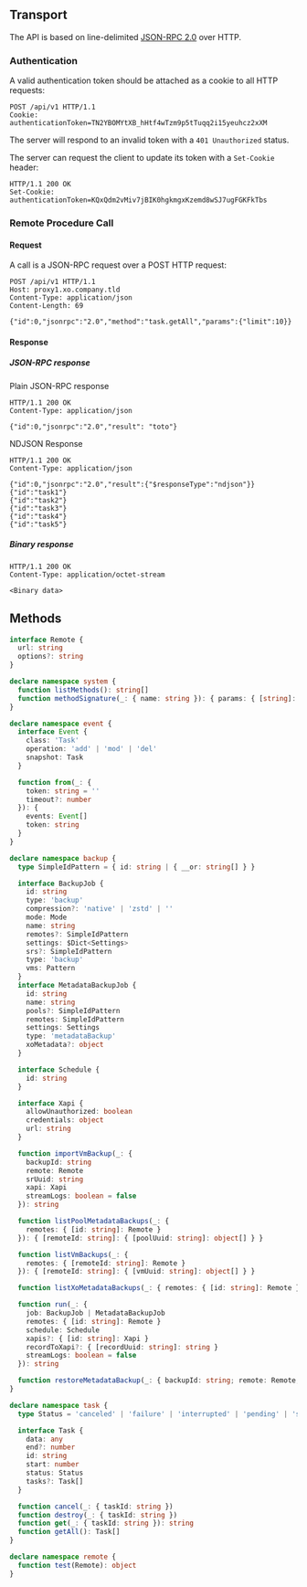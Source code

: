 ## Transport

The API is based on line-delimited [JSON-RPC
2.0](https://www.jsonrpc.org/specification) over HTTP.

### Authentication

A valid authentication token should be attached as a cookie to all HTTP
requests:

```http
POST /api/v1 HTTP/1.1
Cookie: authenticationToken=TN2YBOMYtXB_hHtf4wTzm9p5tTuqq2i15yeuhcz2xXM
```

The server will respond to an invalid token with a `401 Unauthorized` status.

The server can request the client to update its token with a `Set-Cookie` header:

```http
HTTP/1.1 200 OK
Set-Cookie: authenticationToken=KQxQdm2vMiv7jBIK0hgkmgxKzemd8wSJ7ugFGKFkTbs
```

### Remote Procedure Call

#### Request

A call is a JSON-RPC request over a POST HTTP request:

```http
POST /api/v1 HTTP/1.1
Host: proxy1.xo.company.tld
Content-Type: application/json
Content-Length: 69

{"id":0,"jsonrpc":"2.0","method":"task.getAll","params":{"limit":10}}
```

#### Response

##### JSON-RPC response

Plain JSON-RPC response

```http
HTTP/1.1 200 OK
Content-Type: application/json

{"id":0,"jsonrpc":"2.0","result": "toto"}
```

NDJSON Response

```http
HTTP/1.1 200 OK
Content-Type: application/json

{"id":0,"jsonrpc":"2.0","result":{"$responseType":"ndjson"}}
{"id":"task1"}
{"id":"task2"}
{"id":"task3"}
{"id":"task4"}
{"id":"task5"}
```

##### Binary response

```http
HTTP/1.1 200 OK
Content-Type: application/octet-stream

<Binary data>
```

## Methods

```ts
interface Remote {
  url: string
  options?: string
}

declare namespace system {
  function listMethods(): string[]
  function methodSignature(_: { name: string }): { params: { [string]: object } }
}

declare namespace event {
  interface Event {
    class: 'Task'
    operation: 'add' | 'mod' | 'del'
    snapshot: Task
  }

  function from(_: {
    token: string = ''
    timeout?: number
  }): {
    events: Event[]
    token: string
  }
}

declare namespace backup {
  type SimpleIdPattern = { id: string | { __or: string[] } }

  interface BackupJob {
    id: string
    type: 'backup'
    compression?: 'native' | 'zstd' | ''
    mode: Mode
    name: string
    remotes?: SimpleIdPattern
    settings: $Dict<Settings>
    srs?: SimpleIdPattern
    type: 'backup'
    vms: Pattern
  }
  interface MetadataBackupJob {
    id: string
    name: string
    pools?: SimpleIdPattern
    remotes: SimpleIdPattern
    settings: Settings
    type: 'metadataBackup'
    xoMetadata?: object
  }

  interface Schedule {
    id: string
  }

  interface Xapi {
    allowUnauthorized: boolean
    credentials: object
    url: string
  }

  function importVmBackup(_: {
    backupId: string
    remote: Remote
    srUuid: string
    xapi: Xapi
    streamLogs: boolean = false
  }): string

  function listPoolMetadataBackups(_: {
    remotes: { [id: string]: Remote }
  }): { [remoteId: string]: { [poolUuid: string]: object[] } }

  function listVmBackups(_: {
    remotes: { [remoteId: string]: Remote }
  }): { [remoteId: string]: { [vmUuid: string]: object[] } }

  function listXoMetadataBackups(_: { remotes: { [id: string]: Remote } }): { [remoteId: string]: object[] }

  function run(_: {
    job: BackupJob | MetadataBackupJob
    remotes: { [id: string]: Remote }
    schedule: Schedule
    xapis?: { [id: string]: Xapi }
    recordToXapi?: { [recordUuid: string]: string }
    streamLogs: boolean = false
  }): string

  function restoreMetadataBackup(_: { backupId: string; remote: Remote; xapi: Xapi }): ReadableStream
}

declare namespace task {
  type Status = 'canceled' | 'failure' | 'interrupted' | 'pending' | 'skipped' | 'success'

  interface Task {
    data: any
    end?: number
    id: string
    start: number
    status: Status
    tasks?: Task[]
  }

  function cancel(_: { taskId: string })
  function destroy(_: { taskId: string })
  function get(_: { taskId: string }): string
  function getAll(): Task[]
}

declare namespace remote {
  function test(Remote): object
}
```
